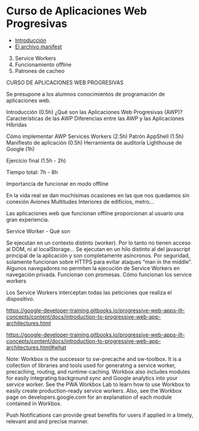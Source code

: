 # Curso de Aplicaciones Web Progresivas

- [Introducción](introduccion.md)
- [El archivo manifest](manifest.md)
3) Service Workers
4) Funcionamiento offline
5) Patrones de cacheo



CURSO DE APLICACIONES WEB PROGRESIVAS

Se presupone a los alumnos conocimientos de programación de aplicaciones web.

Introducción (0.5h)
¿Qué son las Aplicaciones Web Progresivas (AWP)?
Características de las AWP
Diferencias entre las AWP y las Aplicaciones Híbridas

Cómo implementar AWP
Services Workers (2.5h)
Patrón AppShell (1.5h)
Manifiesto de aplicación (0.5h)
Herramienta de auditoría Lighthouse de Google (1h)

Ejercicio final (1.5h - 2h)

Tiempo total: 7h - 8h





















Importancia de funcionar en modo offline 

En la vida real se dan muchísimas ocasiones en las que nos quedamos sin conexión 
Aviones
Multitudes
Interiores de edificios, metro... 

Las aplicaciones web que funcionan offline proporcionan al usuario una gran experiencia.



Service Worker - Qué son 

Se ejecutan en un contexto distinto (worker). Por lo tanto no tienen acceso al DOM, ni al localStorage…
Se ejecutan en un hilo distinto al del javascript principal de la aplicación y son completamente asíncronos.
Por seguridad, solamente funcionan sobre HTTPS para evitar ataques “man in the middle”.
Algunos navegadores no permiten la ejecución de Service Workers en navegación privada.
Funcionan con promesas.
Cómo funcionan los service workers

Los Service Workers interceptan todas las peticiones que realiza el dispositivo.






https://google-developer-training.gitbooks.io/progressive-web-apps-ilt-concepts/content/docs/introduction-to-progressive-web-app-architectures.html

https://google-developer-training.gitbooks.io/progressive-web-apps-ilt-concepts/content/docs/introduction-to-progressive-web-app-architectures.html#what


Note: Workbox is the successor to sw-precache and sw-toolbox. It is a collection of libraries and tools used for generating a service worker, precaching, routing, and runtime-caching. Workbox also includes modules for easily integrating background sync and Google analytics into your service worker. See the PWA Workbox Lab to learn how to use Workbox to easily create production-ready service workers. Also, see the Workbox page on developers.google.com for an explanation of each module contained in Workbox.


Push Notifications can provide great benefits for users if applied in a timely, relevant and and precise manner.